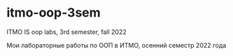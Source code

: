 # itmo-oop-3sem
ITMO IS oop labs, 3rd semester, fall 2022

Мои лабораторные работы по ООП в ИТМО, осенний семестр 2022 года
